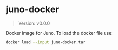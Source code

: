 # juno-docker

> Version: v0.0.0

Docker image for Juno. To load the docker file use:

```bash
docker load --input juno-docker.tar
```
